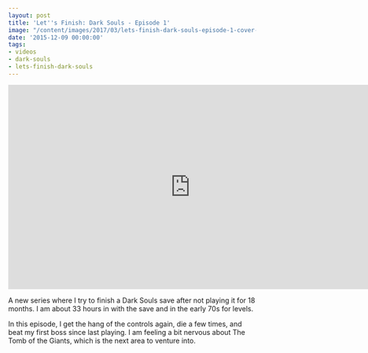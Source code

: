 ```yaml
---
layout: post
title: 'Let''s Finish: Dark Souls - Episode 1'
image: "/content/images/2017/03/lets-finish-dark-souls-episode-1-cover-1.png"
date: '2015-12-09 00:00:00'
tags:
- videos
- dark-souls
- lets-finish-dark-souls
---
```


<iframe width="740" height="416" src="https://www.youtube.com/embed/zJ-gom5mfRg" frameborder="0" allowfullscreen></iframe>

A new series where I try to finish a Dark Souls save after not
playing it for 18 months. I am about 33 hours in with the save and in
the early 70s for levels.

In this episode, I get the hang of the controls again, die a few times,
and beat my first boss since last playing. I am feeling a bit nervous
about The Tomb of the Giants, which is the next area to venture into.
